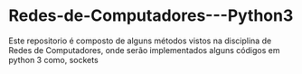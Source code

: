 # Redes-de-Computadores---Python3

   
   Este repositorio é composto de alguns métodos vistos na disciplina de Redes de Computadores, onde serão implementados alguns códigos em python 3 como, sockets

